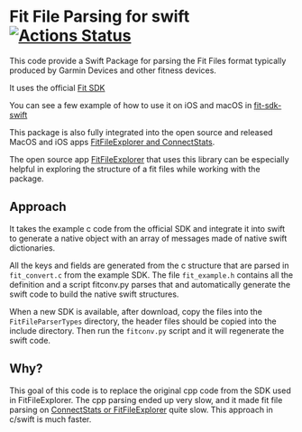# Fit File Parsing for swift [![Actions Status](https://github.com/roznet/FitFileParser/workflows/CI/badge.svg)](https://github.com/roznet/FitFileParser/actions)

This code provide a Swift Package for parsing the Fit Files format typically produced by Garmin Devices and other fitness devices.

It uses the official [Fit SDK](https://www.thisisant.com/resources/fit)

You can see a few example of how to use it on iOS and macOS in [fit-sdk-swift](https://github.com/roznet/fit-sdk-swift)

This package is also fully integrated into the open source and released MacOS and iOS apps [FitFileExplorer and ConnectStats](https://github.com/roznet/connectstats).

The open source app [FitFileExplorer](https://itunes.apple.com/us/app/fit-file-explorer/id1244431640?ls=1&mt=12) that uses this library can be especially helpful in exploring the structure of a fit files while working with the package.

## Approach

It takes the example c code from the official SDK and integrate it into swift to generate a native object with an array of messages made of native swift dictionaries.

All the keys and fields are generated from the c structure that are parsed in `fit_convert.c` from the example SDK. The file `fit_example.h` contains all the definition and a script fitconv.py parses that and automatically generate the swift code to build the native swift structures.

When a new SDK is available, after download, copy the files into the `FitFileParserTypes` directory, the header files should be copied into the include directory. Then run the `fitconv.py` script and it will regenerate the swift code.


## Why?

This goal of this code is to replace the original cpp code from the SDK used in FitFileExplorer. The cpp parsing ended up very slow, and it made fit file parsing on [ConnectStats or FitFileExplorer](https://github.com/roznet/connecstats) quite slow. This approach in c/swift is much faster.

